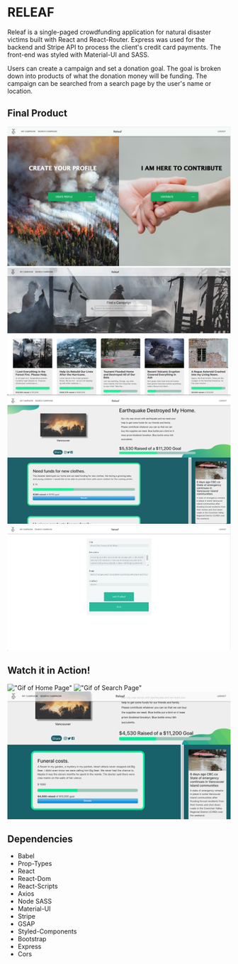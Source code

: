 # RELEAF

Releaf is a single-paged crowdfunding application for natural disaster victims built with React and React-Router. Express was used for the backend and Stripe API to process the client's credit card payments. The front-end was styled with Material-UI and SASS.

Users can create a campaign and set a donation goal. The goal is broken down into products of what the donation money will be funding. The campaign can be searched from a search page by the user's name or location.


## Final Product

!["Home Page"](https://github.com/marcusalint/ReLeaf/blob/master/docs/Screen%20Shot%202021-02-02%20at%203.13.42%20PM.png?raw=true)
!["Search Page](https://github.com/marcusalint/ReLeaf/blob/master/docs/Screen%20Shot%202021-02-02%20at%203.14.12%20PM.png?raw=true)
!["Campaign Page"](https://github.com/marcusalint/ReLeaf/blob/master/docs/Screen%20Shot%202021-02-02%20at%203.15.19%20PM.png?raw=true)
!["Form Page"](https://github.com/marcusalint/ReLeaf/blob/master/docs/Screen%20Shot%202021-02-02%20at%203.14.56%20PM.png?raw=true)

## Watch it in Action!
!["Gif of Home Page"](https://github.com/marcusalint/ReLeaf/blob/master/docs/releaf_home.gif?raw=true)
!["Gif of Search Page"](https://github.com/marcusalint/ReLeaf/blob/master/docs/releaf_search.gif?raw=true)
!["Gif of Campaign Page"](https://github.com/marcusalint/ReLeaf/blob/master/docs/releaf_campaign.gif?raw=true)



## Dependencies
- Babel
- Prop-Types
- React
- React-Dom
- React-Scripts
- Axios
- Node SASS
- Material-UI
- Stripe
- GSAP
- Styled-Components
- Bootstrap
- Express
- Cors